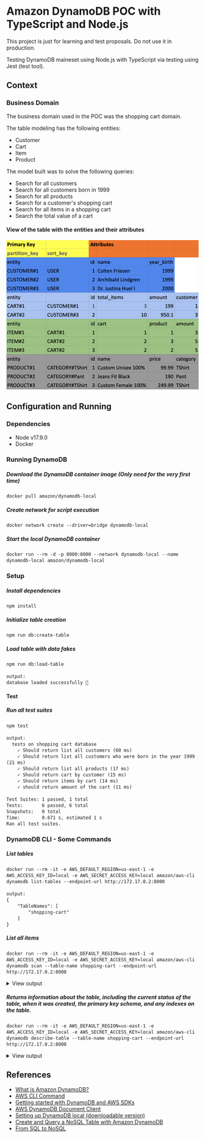 # Amazon DynamoDB POC with TypeScript and Node.js

This project is just for learning and test proposals. Do not use it in production.

Testing DynamoDB maineset using Node.js with TypeScript via testing using Jest (test tool).

## Context

### Business Domain

The business domain used in the POC was the shopping cart domain.

The table modeling has the following entities: 
- Customer
- Cart
- Item
- Product

The model built was to solve the following queries: 
- Search for all customers 
- Search for all customers born in 1999
- Search for all products 
- Search for a customer's shopping cart
- Search for all items in a shopping cart 
- Search the total value of a cart

#### View of the table with the entities and their attributes
!["Shopping cart table domain"](documentation/table.png)

## Configuration and Running

### Dependencies

- Node v17.9.0
- Docker

### Running DynamoDB
##### Download the DynamoDB container image (Only need for the very first time)
```
docker pull amazon/dynamodb-local
```
##### Create network for script execution
```
docker network create --driver=bridge dynamodb-local
```
##### Start the local DynamoDB container
```
docker run --rm -d -p 8000:8000 --network dynamodb-local --name dynamodb-local amazon/dynamodb-local
```

### Setup
##### Install dependencies
```
npm install
```
 
##### Initialize table creation
```
npm run db:create-table
```

##### Load table with data fakes
```
npm run db:load-table

output:
database loaded successfully 🚀
```

#### Test
##### Run all test suites
```
npm test

output:
  tests on shopping cart database
    ✓ Should return list all customers (60 ms)
    ✓ Should return list all customers who were born in the year 1999 (21 ms)
    ✓ Should return list all products (17 ms)
    ✓ Should return cart by customer (15 ms)
    ✓ Should return items by cart (14 ms)
    ✓ should return amount of the cart (11 ms)

Test Suites: 1 passed, 1 total
Tests:       6 passed, 6 total
Snapshots:   0 total
Time:        0.671 s, estimated 1 s
Ran all test suites.
```


### DynamoDB CLI - Some Commands

##### List tables
```
docker run --rm -it -e AWS_DEFAULT_REGION=us-east-1 -e AWS_ACCESS_KEY_ID=local -e AWS_SECRET_ACCESS_KEY=local amazon/aws-cli dynamodb list-tables --endpoint-url http://172.17.0.2:8000

output:
{
    "TableNames": [
        "shopping-cart"
    ]
}
```
##### List all items
```
docker run --rm -it -e AWS_DEFAULT_REGION=us-east-1 -e AWS_ACCESS_KEY_ID=local -e AWS_SECRET_ACCESS_KEY=local amazon/aws-cli dynamodb scan --table-name shopping-cart --endpoint-url http://172.17.0.2:8000
```
<details >
<summary style="font-size:14px">View output</summary>
{
    "Items": [
        {
            "name": {
                "S": "Archibald Lindgren"
            },
            "id": {
                "N": "2"
            },
            "partition_key": {
                "S": "CUSTOMER#YEAR_BIRTH#1999#2"
            },
            "sort_key": {
                "S": "USER#"
            },
            "year_birth": {
                "N": "1999"
            }
        },
        {
            "product": {
                "N": "1"
            },
            "amount": {
                "N": "3"
            },
            "id": {
                "N": "1"
            },
            "partition_key": {
                "S": "ITEM#1"
            },
            "sort_key": {
                "S": "CART#1"
            },
            "cart": {
                "N": "1"
            }
        },
        {
            "name": {
                "S": "Jeans Fit Black"
            },
            "id": {
                "N": "2"
            },
            "partition_key": {
                "S": "PRODUCT#CATEGORY#Pant#2"
            },
            "sort_key": {
                "S": "PRODUCT#"
            },
            "category": {
                "S": "Pant"
            },
            "price": {
                "N": "190"
            }
        },
        {
            "amount": {
                "N": "950.1"
            },
            "id": {
                "N": "2"
            },
            "partition_key": {
                "S": "CART#2"
            },
            "sort_key": {
                "S": "CUSTOMER#3"
            },
            "total_items": {
                "N": "10"
            },
            "customer": {
                "N": "3"
            }
        },
        {
            "product": {
                "N": "3"
            },
            "amount": {
                "N": "5"
            },
            "id": {
                "N": "2"
            },
            "partition_key": {
                "S": "ITEM#2"
            },
            "sort_key": {
                "S": "CART#2"
            },
            "cart": {
                "N": "2"
            }
        },
        {
            "name": {
                "S": "Dr. Justina Huel I"
            },
            "id": {
                "N": "3"
            },
            "partition_key": {
                "S": "CUSTOMER#YEAR_BIRTH#2000#3"
            },
            "sort_key": {
                "S": "USER#"
            },
            "year_birth": {
                "N": "2000"
            }
        },
        {
            "amount": {
                "N": "199"
            },
            "id": {
                "N": "1"
            },
            "partition_key": {
                "S": "CART#1"
            },
            "sort_key": {
                "S": "CUSTOMER#1"
            },
            "total_items": {
                "N": "5"
            },
            "customer": {
                "N": "1"
            }
        },
        {
            "name": {
                "S": "Custom Unisex 100%"
            },
            "id": {
                "N": "1"
            },
            "partition_key": {
                "S": "PRODUCT#CATEGORY#TShirt#1"
            },
            "sort_key": {
                "S": "PRODUCT#"
            },
            "category": {
                "S": "TShirt"
            },
            "price": {
                "N": "99.99"
            }
        },
        {
            "name": {
                "S": "Custom Female 100%"
            },
            "id": {
                "N": "3"
            },
            "partition_key": {
                "S": "PRODUCT#CATEGORY#TShirt#3"
            },
            "sort_key": {
                "S": "PRODUCT#"
            },
            "category": {
                "S": "TShirt"
            },
            "price": {
                "N": "249.99"
            }
        },
        {
            "product": {
                "N": "2"
            },
            "amount": {
                "N": "5"
            },
            "id": {
                "N": "3"
            },
            "partition_key": {
                "S": "ITEM#3"
            },
            "sort_key": {
                "S": "CART#2"
            },
            "cart": {
                "N": "2"
            }
        },
        {
            "name": {
                "S": "Colten Friesen"
            },
            "id": {
                "N": "1"
            },
            "partition_key": {
                "S": "CUSTOMER#YEAR_BIRTH#1999#1"
            },
            "sort_key": {
                "S": "USER#"
            },
            "year_birth": {
                "N": "1999"
            }
        }
    ],
    "Count": 11,
    "ScannedCount": 11,
    "ConsumedCapacity": null
}

</details>

##### Returns information about the table, including the current status of the table, when it was created, the primary key schema, and any indexes on the table.
```
docker run --rm -it -e AWS_DEFAULT_REGION=us-east-1 -e AWS_ACCESS_KEY_ID=local -e AWS_SECRET_ACCESS_KEY=local amazon/aws-cli dynamodb describe-table --table-name shopping-cart --endpoint-url http://172.17.0.2:8000
```
<details >
<summary style="font-size:14px">View output</summary>

{
    "Table": {
        "AttributeDefinitions": [
            {
                "AttributeName": "partition_key",
                "AttributeType": "S"
            },
            {
                "AttributeName": "sort_key",
                "AttributeType": "S"
            }
        ],
        "TableName": "shopping-cart",
        "KeySchema": [
            {
                "AttributeName": "partition_key",
                "KeyType": "HASH"
            },
            {
                "AttributeName": "sort_key",
                "KeyType": "RANGE"
            }
        ],
        "TableStatus": "ACTIVE",
        "CreationDateTime": "2022-09-26T10:05:44.119000-03:00",
        "ProvisionedThroughput": {
            "LastIncreaseDateTime": "1969-12-31T21:00:00-03:00",
            "LastDecreaseDateTime": "1969-12-31T21:00:00-03:00",
            "NumberOfDecreasesToday": 0,
            "ReadCapacityUnits": 5,
            "WriteCapacityUnits": 5
        },
        "TableSizeBytes": 895,
        "ItemCount": 11,
        "TableArn": "arn:aws:dynamodb:ddblocal:000000000000:table/shopping-cart",
        "GlobalSecondaryIndexes": [
            {
                "IndexName": "sort_key",
                "KeySchema": [
                    {
                        "AttributeName": "sort_key",
                        "KeyType": "HASH"
                    },
                    {
                        "AttributeName": "partition_key",
                        "KeyType": "RANGE"
                    }
                ],
                "Projection": {
                    "ProjectionType": "ALL"
                },
                "IndexStatus": "ACTIVE",
                "ProvisionedThroughput": {
                    "ReadCapacityUnits": 10,
                    "WriteCapacityUnits": 5
                },
                "IndexSizeBytes": 895,
                "ItemCount": 11,
                "IndexArn": "arn:aws:dynamodb:ddblocal:000000000000:table/shopping-cart/index/sort_key"
            }
        ]
    }
}

</details>

## References
 - <a href="https://docs.aws.amazon.com/amazondynamodb/latest/developerguide/Introduction.html">What is Amazon DynamoDB?</a>
 - <a href="https://aws.amazon.com/pt/cli/">AWS CLI Command</a>
 - <a href="https://docs.aws.amazon.com/amazondynamodb/latest/developerguide/GettingStarted.html">Getting started with DynamoDB and AWS SDKs</a>
 - <a href="https://docs.aws.amazon.com/AWSJavaScriptSDK/latest/AWS/DynamoDB/DocumentClient.html">AWS DynamoDB Document Client</a>
 - <a href="https://docs.aws.amazon.com/amazondynamodb/latest/developerguide/DynamoDBLocal.html">Setting up DynamoDB local (downloadable version)</a>
 - <a href="https://aws.amazon.com/getting-started/hands-on/create-nosql-table/?nc1=h_ls">Create and Query a NoSQL Table with Amazon DynamoDB</a>
 - <a href="https://docs.aws.amazon.com/amazondynamodb/latest/developerguide/SQLtoNoSQL.html">From SQL to NoSQL</a>



